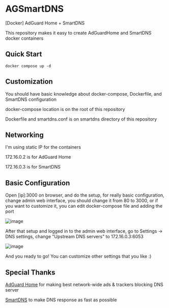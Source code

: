 # AGSmartDNS
[Docker] AdGuard Home + SmartDNS

This repository makes it easy to create AdGuardHome and SmartDNS docker containers

## Quick Start

```shell
docker compose up -d
```

## Customization
You should have basic knowledge about docker-compose, Dockerfile, and SmartDNS configuration

docker-compose location is on the root of this repository

Dockerfile and smartdns.conf is on smartdns directory of this repository

## Networking
I'm using static IP for the containers

172.16.0.2 is for AdGuard Home

172.16.0.3 is for SmartDNS

## Basic Configuration
Open [ip]:3000 on browser, and do the setup, for really basic configuration, change admin web interface, you should change it from 80 to 3000, or if you want to customize it, you can edit docker-compose file and adding the port

![image](https://user-images.githubusercontent.com/33513626/175992548-7f8efd99-b531-4f41-854c-14f5fda07e67.png)

After that setup and logged in to the admin web interface, go to Settings -> DNS settings, change "Upstream DNS servers" to 172.16.0.3:6053

![image](https://user-images.githubusercontent.com/33513626/175993047-64403b94-d412-465e-a523-7d09e76c91d4.png)

And you ready to go! You can customize other settings that you like :)

## Special Thanks
[AdGuard Home](https://github.com/AdguardTeam/AdGuardHome) for making best network-wide ads & trackers blocking DNS server

[SmartDNS](https://github.com/pymumu/smartdns) to make DNS response as fast as possible
